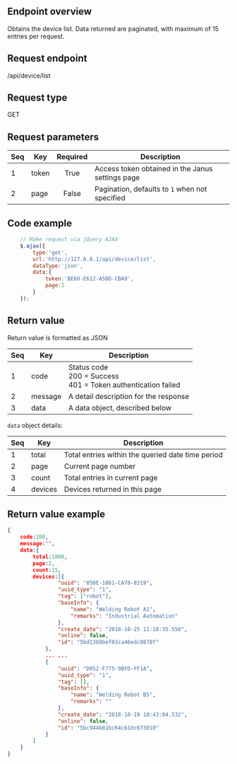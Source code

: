 ## Endpoint overview

Obtains the device list. Data returned are paginated, with maximum of 15 entries per request.

## Request endpoint

/api/device/list

## Request type

GET

## Request parameters

Seq | Key      | Required | Description
--- | -------- | :------: | --------------------------------------------------
1   | token    | True     | Access token obtained in the Janus settings page
2   | page     | False    | Pagination, defaults to `1` when not specified

## Code example

``` JavaScript
    // Make request via jQuery AJAX
    $.ajax({
        type:'get',
        url:'http://127.0.0.1/api/device/list',
        dataType:'json',
        data:{
            token:'BE60-E612-A5DD-CBA9',
            page:2
        }
    });
```

## Return value

Return value is formatted as JSON

Seq | Key     | Description
--- | ------- | --------------------------------------------------------------------
1   | code    | Status code<br>200 = Success<br/>401 = Token authentication failed
2   | message | A detail description for the response
3   | data    | A data object, described below

`data` object details:

Seq | Key     | Description
--- | ------- | ---------------------------------------------------
1   | total   | Total entries within the queried date time period
2   | page    | Current page number
3   | count   | Total entries in current page
4   | devices | Devices returned in this page

## Return value example

``` JSON
{
    code:200,
    message:'',
    data:{
        total:1000,
        page:2,
        count:15,
        devices:[{
                "uuid": "850E-1861-CA70-8319",
                "uuid_type": "1",
                "tag": ["robot"],
                "baseInfo": {
                    "name": "Welding Robot A1",
                    "remarks": "Industrial Automation"
                },
                "create_date": "2018-10-25 11:18:35.558",
                "online": false,
                "id": "5bd1360bef03ca46edc0878f"
            },
            ... ...
            {
                "uuid": "D052-F775-9BFD-FF1A",
                "uuid_type": "1",
                "tag": [],
                "baseInfo": {
                    "name": "Welding Robot B5",
                    "remarks": ""
                },                
                "create_date": "2018-10-19 10:43:04.532",
                "online": false,               
                "id": "5bc944b81bc64cb1dc073010"
            }
        ]        
    }
}
```

